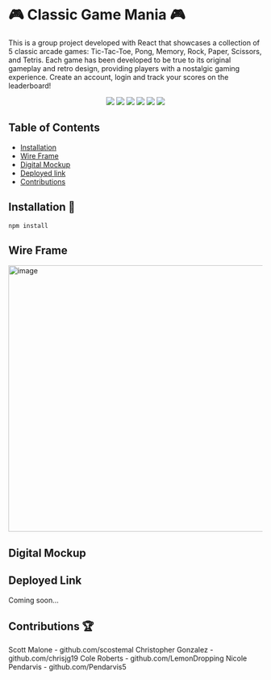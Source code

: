 # :video_game: Classic Game Mania :video_game:

This is a group project developed with React that showcases a collection of 5 classic arcade games: Tic-Tac-Toe, Pong, Memory, Rock, Paper, Scissors, and Tetris. Each game has been developed to be true to its original gameplay and retro design, providing players with a nostalgic gaming experience. Create an account, login and track your scores on the leaderboard!

<p align="center">
    <img src="https://img.shields.io/badge/javascript-yellow" />
    <img src="https://img.shields.io/badge/express-orange" />
    <img src="https://img.shields.io/badge/MongoDB-blue"  />
    <img src="https://img.shields.io/badge/mongoose-red"  />
    <img src="https://img.shields.io/badge/styled-component-blue"  />
    <img src="https://img.shields.io/badge/typescript-green" />
</p>

## Table of Contents

- [Installation](#Installation)
- [Wire Frame](#WireFrame)
- [Digital Mockup](#DigitalMockup)
- [Deployed link](#deployed-link)
- [Contributions](#contributions)

## Installation 💾

`npm install`

## Wire Frame

<img width="527" alt="image" src="https://github.com/LemonDropping/project-3/assets/118090944/f7eac16e-38ba-4d29-acbc-cb6e82bb72d0">

## Digital Mockup

## Deployed Link

Coming soon...

## Contributions :trophy:

Scott Malone - github.com/scostemal
Christopher Gonzalez - github.com/chrisjg19
Cole Roberts - github.com/LemonDropping
Nicole Pendarvis - github.com/Pendarvis5
